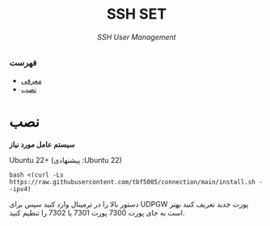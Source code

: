 <h1 align="center"/>SSH SET</h1>
<h6 align="center"> SSH User Management<h6>
<p align="center">


### فهرست
- [معرفی](#معرفی)<br>
- [نصب](#نصب) <br>
 
# نصب


**سیستم عامل مورد نیاز**

Ubuntu 22+ (پیشنهادی :Ubuntu 22)<br>

```
bash <(curl -Ls https://raw.githubusercontent.com/tbf5005/connection/main/install.sh --ipv4)
```
دستور بالا را در ترمینال وارد کنید سپس برای UDPGW پورت جدید تعریف کنید بهتر است به جای پورت 7300 پورت 7301 یا 7302 را تنظیم کنید.
<br>
<br>
